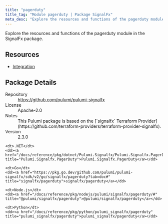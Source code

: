```yaml
---
title: "pagerduty"
title_tag: "Module pagerduty | Package SignalFx"
meta_desc: "Explore the resources and functions of the pagerduty module in the SignalFx package."
---
```


<!-- WARNING: this file was generated by Pulumi Docs Generator. -->
<!-- Do not edit by hand unless you're certain you know what you are doing! -->

Explore the resources and functions of the pagerduty module in the SignalFx package.

<h2 id="resources">Resources</h2>
<ul class="api">
    <li><a href="integration" title="Integration"><span class="symbol resource"></span>Integration</a></li>
</ul>

<h2 id="package-details">Package Details</h2>
<dl class="package-details">
	<dt>Repository</dt>
	<dd><a href="https://github.com/pulumi/pulumi-signalfx">https://github.com/pulumi/pulumi-signalfx</a></dd>
	<dt>License</dt>
	<dd>Apache-2.0</dd>
	<dt>Notes</dt>
	<dd>This Pulumi package is based on the [`signalfx` Terraform Provider](https://github.com/terraform-providers/terraform-provider-signalfx).</dd>
	<dt>Version</dt>
	<dd>2.3.0</dd>
</dl>



<dl class="tabular">

    <dt>.NET</dt>
    <dd><a href="/docs/reference/pkg/dotnet/Pulumi.Signalfx/Pulumi.Signalfx.PagerDuty.html" title="Pulumi.Signalfx.PagerDuty">Pulumi.Signalfx.PagerDuty</a></dd>

    <dt>Go</dt>
    <dd><a href="https://pkg.go.dev/github.com/pulumi/pulumi-signalfx/sdk/v2/go/signalfx/pagerduty?tab=doc#" title="signalfx/pagerduty">signalfx/pagerduty</a></dd>

    <dt>Node.js</dt>
    <dd><a href="/docs/reference/pkg/nodejs/pulumi/signalfx/pagerduty/#" title="@pulumi/signalfx/pagerduty">@pulumi/signalfx/pagerduty</a></dd>

    <dt>Python</dt>
    <dd><a href="/docs/reference/pkg/python/pulumi_signalfx/pagerduty" title="pulumi_signalfx/pagerduty">pulumi_signalfx/pagerduty</a></dd>

</dl>

